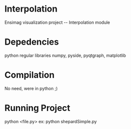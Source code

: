Interpolation
=============

Ensimag visualization project
-- Interpolation module

Depedencies
===========
python regular libraries
numpy, pyside, pyqtgraph, matplotlib

Compilation
===========
No need, were in python ;)

Running Project
===============
python <file.py>
ex: python shepardSimple.py

